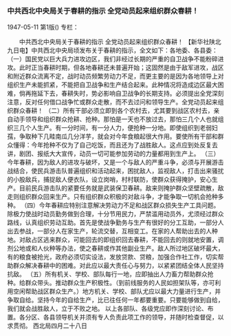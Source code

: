 ### 中共西北中央局关于春耕的指示  全党动员起来组织群众春耕！

1947-05-11
第1版()
专栏：

　　中共西北中央局关于春耕的指示
    全党动员起来组织群众春耕！
    【新华社陕北九日电】中共西北中央局顷发布关于春耕的指示，全文如下：各地委、各县委：
    （一）国民党以巨大兵力进攻边区，我们非经过长期的严重的自卫战争不能粉碎进攻。此时正当春耕时期，但各地春耕还未普遍开始；这固然是由于敌军进攻，战区和附近群众流离不定，战时动员频繁劳动力不足，而更主要的是因为各地领导上对组织生产未能抓紧，不能把自卫战争和生产结合起来。此种情况将造成边区最大困难，倘再拖延下去，春耕失时，势必影响自卫战争的长期支持。必须提出全党深刻注意，反对任何借口战争忙或群众走散，而不去过问和领导生产。全党动员起来组织群众春耕！
    （二）所有干部必须立即到各个农村去，尤其要到战区农村去，亲自动手领导和组织群众抢耕、抢种。那怕是一天也不放过去，那怕三几个人也就组织三几个人生产。有一分时间，有一分人力，便抢种一分地。即使组织到老弱妇孺，争取种下几畦南瓜几分洋芋，就会对今年食粮起很大作用。要使所有干部和群众懂得：今年抢种不仅为了自己吃饭，而且还为了战胜敌人。这点应到处反复去讲，剧团、报纸大大宣传，动员一切可能参加劳动的力量都用到生产上。
    （三）今年春耕，因为敌人的进攻与破坏，又是一个与敌人的严重斗争，必须与开展游击战结合，使民兵游击队普遍组织和活动起来，困扰敌人，监视敌人，打击出来骚扰的小股敌兵，捕捉敌人便衣队，设立岗哨，村村联防，使群众获得掩护，安心生产。目前民兵游击队的紧要任务就是武装保卫春耕。敌来则掩护群众坚壁疏散，敌走则组织群众回来生产。只有组织群众积极的对敌斗争，才能争取一切机会抢种多种。
    （四）今年春耕应特别注意解决劳动力不足和战区群众损失生产工具问题。除极力使战时动员勤务做到合理，十分节用民力，严禁滥用动员外，尤须经过群众路线，认真组织劳动互助。首先是使战争勤务与生产有很好的分工互助，一部分人出去参战，一部分人在家生产，轮流交替，互相变工。在家的人帮助出去的人种地。对敌占区逃来群众，可能回去的即组织回去春耕，不能回去的则就地安置，调剂公地或和人伙种等办法，使之春耕或作其他副业生产。敌人所过地区破坏最大，有的粮食被抢光，政府必须切实设法，发放贷款、贷粮，加强合作社工作，切实帮助群众解决春耕中的困难。对此应以最大责任心与努力，以紧紧团结全体人民坚持抗敌。
    （五）所有机关、学校、部队每行一地，应即抽出人力畜力帮助群众抢种。给群众带头。推动群众生产积极性。（到前线服务的人民如担架队等，亦可利用空闲帮助战区群众生产。）地方机关、学校、部队尤应以最大力量进行生产，并争取自给。坚持今年的自给生产，比已往任何一年都要重要。只要能够做到自给，我们就会战胜敌人，立于不败之地。
    以上各部队、各级党应即作深刻讨论、布置。各分区、各县领导机关并须有专人负责此项工作的领导，并随时检查督促，以求贯彻。
                                            西北局四月二十八日
